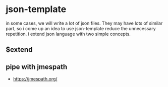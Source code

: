 # json-template
in some cases, we will write a lot of json files. They may have lots of similar part, so i come up an idea
to use json-template reduce the unnecessary repetition. i extend json language with two simple concepts.


## $extend

## pipe with jmespath




* https://jmespath.org/
